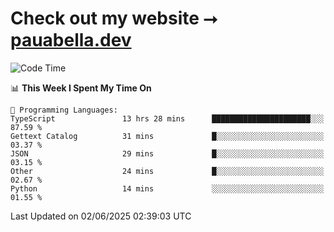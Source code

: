 # Check out my website ⭢ [pauabella.dev](https://pauabella.dev)

<!--START_SECTION:waka-->
![Code Time](http://img.shields.io/badge/Code%20Time-4%2C486%20hrs%2019%20mins-blue)

📊 **This Week I Spent My Time On** 

```text
💬 Programming Languages: 
TypeScript               13 hrs 28 mins      ██████████████████████░░░   87.59 % 
Gettext Catalog          31 mins             █░░░░░░░░░░░░░░░░░░░░░░░░   03.37 % 
JSON                     29 mins             █░░░░░░░░░░░░░░░░░░░░░░░░   03.15 % 
Other                    24 mins             █░░░░░░░░░░░░░░░░░░░░░░░░   02.67 % 
Python                   14 mins             ░░░░░░░░░░░░░░░░░░░░░░░░░   01.55 % 
```


 Last Updated on 02/06/2025 02:39:03 UTC
<!--END_SECTION:waka-->
